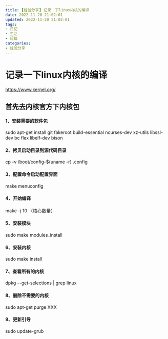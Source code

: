 ```yaml
---
title: [经验分享] 记录一下linux内核的编译
date: 2022-11-20 21:02:01
updated: 2022-11-20 21:02:01
tags: 
- 日记
- 生活
- 短篇
categories: 
- 经验分享
---
```

# 记录一下linux内核的编译
<https://www.kernel.org/>

## 首先去内核官方下内核包

#### 1、安装需要的软件包

sudo apt-get install git fakeroot build-essential ncurses-dev xz-utils libssl-dev bc flex libelf-dev bison

#### 2、拷贝启动目录到源代码目录

cp -v /boot/config-$(uname -r) .config

#### 3、配置命令启动配置界面

make menuconfig

#### 4、开始编译

make -j 10 （核心数量）

#### 5、安装模块

sudo make modules_install

#### 6、安装内核

sudo make install

#### 7、查看所有的内核

dpkg --get-selections | grep linux

#### 8、删除不需要的内核

sudo apt-get purge XXX

#### 9、更新引导

sudo update-grub